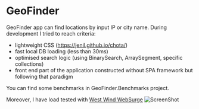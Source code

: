 # GeoFinder
GeoFinder app can find locations by input IP or city name.
During development I tried to reach criteria:
- lightweight CSS (https://jenil.github.io/chota/)
- fast local DB loading (less than 30ms)
- optimised search logic (using BinarySearch, ArraySegment, specific collections)
- front end part of the application constructed without SPA framework but following that paradigm

You can find some benchmarks in GeoFinder.Benchmarks project.

Moreover, I have load tested with [West Wind WebSurge](https://websurge.west-wind.com/)
![ScreenShot](https://i.postimg.cc/jqPZz9F5/Screenshot-2021-05-09-173714.png)
